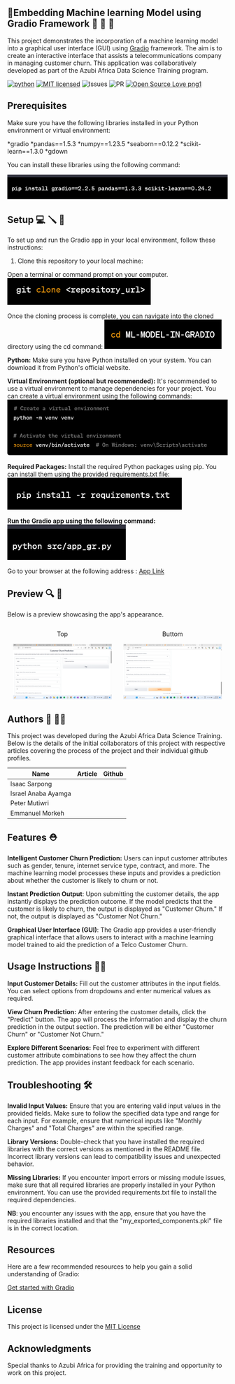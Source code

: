 ## 🚀Embedding Machine learning Model using Gradio Framework 🤖 🚀 🚀

This project demonstrates the incorporation of a machine learning model into a graphical user interface (GUI) using [Gradio](https://www.gradio.app/) framework. The aim is to create an interactive interface that assists a telecommunications company in managing customer churn. This application was collaboratively developed as part of the Azubi Africa Data Science Training program.

[![python](https://img.shields.io/badge/Python-3776AB?style=for-the-badge&logo=python&logoColor=white)](https://img.shields.io/badge/Python-3776AB?style=for-the-badge&logo=python&logoColor=white)
[![MIT licensed](https://img.shields.io/badge/license-mit-blue?style=for-the-badge&logo=appveyor)](./LICENSE)
![Issues](https://img.shields.io/github/issues/PapiHack/wimlds-demo?style=for-the-badge&logo=appveyor)
![PR](https://img.shields.io/github/issues-pr/PapiHack/wimlds-demo?style=for-the-badge&logo=appveyor)
[![Open Source Love png1](https://badges.frapsoft.com/os/v1/open-source.png?v=103)](https://github.com/ellerbrock/open-source-badges/)

## Prerequisites

Make sure you have the following libraries installed in your Python environment or virtual environment:

*gradio
*pandas==1.5.3
*numpy==1.23.5
*seaborn==0.12.2
*scikit-learn==1.3.0
*gdown

You can install these libraries using the following command:

![Prequisites](Screenshots/GradioSet.png)

## Setup 💻 🪛 🔧

To set up and run the Gradio app in your local environment, follow these instructions:

1. Clone this repository to your local machine:

Open a terminal or command prompt on your computer.
![Git](Screenshots/GradioSet2.png)

Once the cloning process is complete, you can navigate into the cloned directory using the cd command:
![Git](Screenshots/GradioSet3.png)

**Python:** Make sure you have Python installed on your system. You can download it from Python's official website.

**Virtual Environment (optional but recommended):** It's recommended to use a virtual environment to manage dependencies for your project. You can create a virtual environment using the following commands:
![venv](Screenshots/GradioSet4.png)

**Required Packages:** Install the required Python packages using pip. You can install them using the provided requirements.txt file:
![venv](Screenshots/GradioSet5.png)

**Run the Gradio app using the following command:**
![Demo](Screenshots/GradioSet6.png)

 Go to your browser at the following address :
 [App Link](http://127.0.0.1:7861/)

## Preview 🔍 🤖

Below is a preview showcasing the app's appearance.

<div style="display: flex; align-items: center;">
    <div style="flex: 50%; text-align: center;">
        <p>Top</p>
        <img src="Screenshots/Preview1.png" alt="Top" width="90%"/>
    </div>
    <div style="flex: 50%; text-align: center;">
        <p>Buttom</p>
        <img src="Screenshots/Preview2.png" alt="Down" width="90%"/>
    </div>
</div>



## Authors 📖 🧑‍🎓

This project was developed during the Azubi Africa Data Science Training. Below is the details of the initial collaborators of this project with respective articles covering the process of the project and their individual github profiles.

| Name                | Article | Github |
| ------------------- | ------- | ------ |
| Isaac Sarpong       |         |        |
| Israel Anaba Ayamga |         |        |
| Peter Mutiwri       |         |        |
| Emmanuel Morkeh     |         |        |

## Features ⛑️

**Intelligent Customer Churn Prediction:** Users can input customer attributes such as gender, tenure, internet service type, contract, and more. The machine learning model processes these inputs and provides a prediction about whether the customer is likely to churn or not.

**Instant Prediction Output**: Upon submitting the customer details, the app instantly displays the prediction outcome. If the model predicts that the customer is likely to churn, the output is displayed as "Customer Churn." If not, the output is displayed as "Customer Not Churn."

**Graphical User Interface (GUI)**: The Gradio app provides a user-friendly graphical interface that allows users to interact with a machine learning model trained to aid the prediction of a Telco Customer Churn.

## Usage Instructions 🧑‍🏫

**Input Customer Details:**
Fill out the customer attributes in the input fields. You can select options from dropdowns and enter numerical values as required.

**View Churn Prediction:**
After entering the customer details, click the "Predict" button. The app will process the information and display the churn prediction in the output section. The prediction will be either "Customer Churn" or "Customer Not Churn."

**Explore Different Scenarios:**
Feel free to experiment with different customer attribute combinations to see how they affect the churn prediction. The app provides instant feedback for each scenario.

## Troubleshooting 🛠️

**Invalid Input Values:** Ensure that you are entering valid input values in the provided fields. Make sure to follow the specified data type and range for each input. For example, ensure that numerical inputs like "Monthly Charges" and "Total Charges" are within the specified range.

**Library Versions:** Double-check that you have installed the required libraries with the correct versions as mentioned in the README file. Incorrect library versions can lead to compatibility issues and unexpected behavior.

**Missing Libraries:** If you encounter import errors or missing module issues, make sure that all required libraries are properly installed in your Python environment. You can use the provided requirements.txt file to install the required dependencies.

**NB**: you encounter any issues with the app, ensure that you have the required libraries installed and that the "my_exported_components.pkl" file is in the correct location.

## Resources

Here are a few recommended resources to help you gain a solid understanding of Gradio:

[Get started with Gradio](https://gradio.app/getting_started/)


## License

This project is licensed under the [MIT License](LICENSE)

## Acknowledgments

Special thanks to Azubi Africa for providing the training and opportunity to work on this project.
